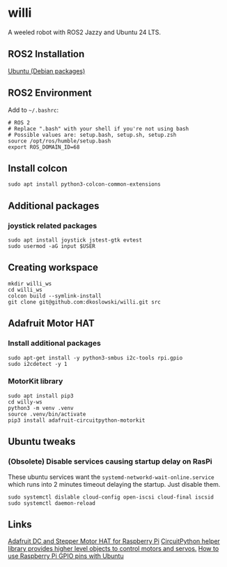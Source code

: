# willi
A weeled robot with ROS2 Jazzy and Ubuntu 24 LTS.

## ROS2 Installation
[Ubuntu (Debian packages)](https://docs.ros.org/en/jazzy/Installation/Ubuntu-Install-Debians.html)

## ROS2 Environment
Add to `~/.bashrc`:
```
# ROS 2
# Replace ".bash" with your shell if you're not using bash
# Possible values are: setup.bash, setup.sh, setup.zsh
source /opt/ros/humble/setup.bash
export ROS_DOMAIN_ID=68
```
## Install colcon
```
sudo apt install python3-colcon-common-extensions
```

## Additional packages
### joystick related packages
```
sudo apt install joystick jstest-gtk evtest
sudo usermod -aG input $USER
```

## Creating workspace
```
mkdir willi_ws
cd willi_ws
colcon build --symlink-install
git clone git@github.com:dkoslowski/willi.git src
```

## Adafruit Motor HAT

### Install additional packages
```
sudo apt-get install -y python3-smbus i2c-tools rpi.gpio
sudo i2cdetect -y 1

```
### MotorKit library
```
sudo apt install pip3
cd willy-ws
python3 -m venv .venv
source .venv/bin/activate
pip3 install adafruit-circuitpython-motorkit
```

## Ubuntu tweaks

### (Obsolete) Disable services causing startup delay on RasPi
These ubuntu services want the `systemd-networkd-wait-online.service` which runs into 2 minutes timeout delaying the startup. Just disable them.
```
sudo systemctl dislable cloud-config open-iscsi cloud-final iscsid
sudo systemctl daemon-reload
```

## Links
[Adafruit DC and Stepper Motor HAT for Raspberry Pi](https://learn.adafruit.com/adafruit-dc-and-stepper-motor-hat-for-raspberry-pi)
[CircuitPython helper library provides higher level objects to control motors and servos.](https://pypi.org/project/adafruit-circuitpython-motor/)
[How to use Raspberry Pi GPIO pins with Ubuntu](https://ubuntu.com/tutorials/gpio-on-raspberry-pi)
